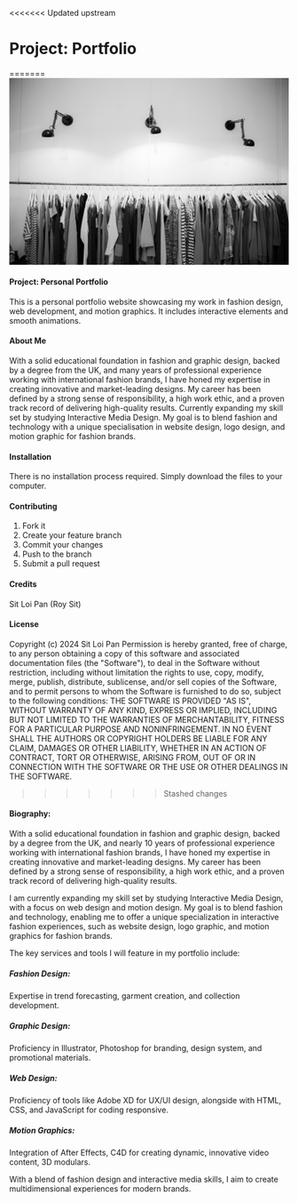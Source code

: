 <<<<<<< Updated upstream
# Project: Portfolio
=======
<img src="images/collection.jpg">

#### Project: Personal Portfolio
This is a personal portfolio website showcasing my work in fashion design, web development, and motion graphics. It includes interactive elements and smooth animations.


#### About Me
With a solid educational foundation in fashion and graphic design, backed by a degree from the UK, and many years of professional experience working with international fashion brands, I have honed my expertise in creating innovative and market-leading designs. My career has been defined by a strong sense of responsibility, a high work ethic, and a proven track record of delivering high-quality results.
Currently expanding my skill set by studying Interactive Media Design. My goal is to blend fashion and technology with a unique specialisation in website design, logo design, and motion graphic for fashion brands.

#### Installation
There is no installation process required. Simply download the files to your computer.

#### Contributing
1. Fork it
2. Create your feature branch
3. Commit your changes
4. Push to the branch
5. Submit a pull request

#### Credits
Sit Loi Pan (Roy Sit)

#### License
Copyright (c) 2024 Sit Loi Pan
Permission is hereby granted, free of charge, to any person obtaining a copy of this software and associated documentation files (the "Software"), to deal in the Software without restriction, including without limitation the rights to use, copy, modify, merge, publish, distribute, sublicense, and/or sell copies of the Software, and to permit persons to whom the Software is furnished to do so, subject to the following conditions:
THE SOFTWARE IS PROVIDED "AS IS", WITHOUT WARRANTY OF ANY KIND, EXPRESS OR IMPLIED, INCLUDING BUT NOT LIMITED TO THE WARRANTIES OF MERCHANTABILITY, FITNESS FOR A PARTICULAR PURPOSE AND NONINFRINGEMENT. IN NO EVENT SHALL THE AUTHORS OR COPYRIGHT HOLDERS BE LIABLE FOR ANY CLAIM, DAMAGES OR OTHER LIABILITY, WHETHER IN AN ACTION OF CONTRACT, TORT OR OTHERWISE, ARISING FROM, OUT OF OR IN CONNECTION WITH THE SOFTWARE OR THE USE OR OTHER DEALINGS IN THE SOFTWARE.
<br>
>>>>>>> Stashed changes

#### Biography:

With a solid educational foundation in fashion and graphic design, backed by a degree from the UK, and nearly 10 years of professional experience working with international fashion brands, I have honed my expertise in creating innovative and market-leading designs. My career has been defined by a strong sense of responsibility, a high work ethic, and a proven track record of delivering high-quality results.

I am currently expanding my skill set by studying Interactive Media Design, with a focus on web design and motion design. My goal is to blend fashion and technology, enabling me to offer a unique specialization in interactive fashion experiences, such as website design, logo graphic, and motion graphics for fashion brands.

The key services and tools I will feature in my portfolio include:

##### Fashion Design: 
Expertise in trend forecasting, garment creation, and collection development.

##### Graphic Design: 
Proficiency in Illustrator, Photoshop for branding, design system, and promotional materials.

##### Web Design: 
Proficiency of tools like Adobe XD for UX/UI design, alongside with HTML, CSS, and JavaScript for coding responsive.

##### Motion Graphics: 
Integration of After Effects, C4D for creating dynamic, innovative video content, 3D modulars.

With a blend of fashion design and interactive media skills, I aim to create multidimensional experiences for modern brands.